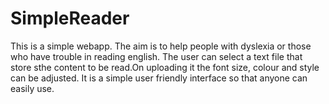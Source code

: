 # SimpleReader
This is a simple webapp.
The aim is to help people with dyslexia or those who have trouble in reading english.
The user can select a text file that store sthe content to be read.On uploading it the font size, colour and style can be adjusted.
It is a simple user friendly interface so that anyone can easily use.
